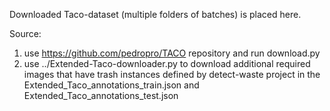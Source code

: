 Downloaded Taco-dataset (multiple folders of batches) is placed here.

Source: 
1. use https://github.com/pedropro/TACO repository and run download.py
2. use ../Extended-Taco-downloader.py to download additional required images that have trash instances defined by detect-waste project in the Extended_Taco_annotations_train.json and Extended_Taco_annotations_test.json
